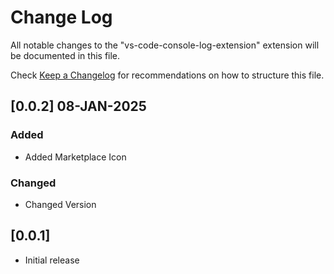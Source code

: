 # Change Log

All notable changes to the "vs-code-console-log-extension" extension will be documented in this file.

Check [Keep a Changelog](http://keepachangelog.com/) for recommendations on how to structure this file.

## [0.0.2] 08-JAN-2025

### Added
- Added Marketplace Icon

### Changed
- Changed Version
<!-- ### Removed -->

## [0.0.1]

- Initial release